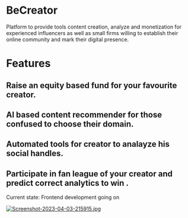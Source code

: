 # BeCreator
Platform to provide tools content creation, analyze and monetization for experienced influencers as well as small firms willing to establish their online community and mark their digital presence.

# Features 
## Raise an equity based fund for your favourite creator.
## AI based content recommender for those confused to choose their domain.
## Automated tools for creator to analayze his social handles.
## Participate in fan league  of your creator and predict correct analytics to win .

Current state: Frontend development going on

[![Screenshot-2023-04-03-215915.jpg](https://i.postimg.cc/zDg1Fp7g/Screenshot-2023-04-03-215915.jpg)](https://postimg.cc/V5mTYq3f)
